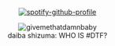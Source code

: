 <div align="center">

[![spotify-github-profile](https://spotify-github-profile.kittinanx.com/api/view?uid=cf66nna64rrx289jrrl8xx1xk&cover_image=true&theme=novatorem&show_offline=false&background_color=121212&interchange=false&bar_color=b8beb9&bar_color_cover=true)](https://github.com/kittinan/spotify-github-profile)

![givemethatdamnbaby](https://github.com/user-attachments/assets/ffcb6151-5f03-47cb-86fa-2c7b64fa0a65)
<br> daiba shizuma: WHO IS #DTF?
